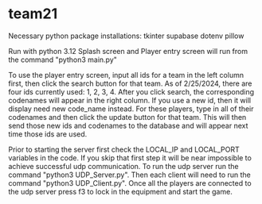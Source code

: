 # team21


Necessary python package installations:
tkinter
supabase
dotenv
pillow

Run with python 3.12
Splash screen and Player entry screen will run from the command "python3 main.py"


To use the player entry screen, input all ids for a team in the left column first, then click the search button for that team.
As of 2/25/2024, there are four ids currently used: 1, 2, 3, 4. After you click search, the corresponding codenames will appear in the right column.
If you use a new id, then it will display need new code_name instead. For these players, type in all of their codenames and then click the update 
button for that team. This will then send those new ids and codenames to the database and will appear next time those ids are used.


Prior to starting the server first check the LOCAL_IP and LOCAL_PORT variables in the code.
If you skip that first step it will be near impossible to achieve successful udp communication.
To run the udp server run the command "python3 UDP_Server.py".
Then each client will need to run the command "python3 UDP_Client.py".
Once all the players are connected to the udp server press f3 to lock in the equipment and start the game.


